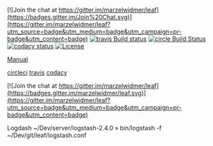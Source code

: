 
[codacy-image]: https://www.codacy.com/project/badge/fe2c9325e1f34ecfb8dbc79012e2c719
[codacy-url]: https://www.codacy.com/public/marzelwidmer/leaf
[travis-image]: https://img.shields.io/travis/marzelwidmer/leaf.svg?style=flat-square
[travis-url]: https://travis-ci.org/marzelwidmer/leaf
[license-image]: http://img.shields.io/:license-Apache2.0-blue.svg?style=flat-square
[license-url]: LICENSE
[circle-image]: https://circleci.com/gh/marzelwidmer/leaf.svg?style=shield&circle-token=:circle-token
[circle-url]: https://circleci.com/gh/marzelwidmer/leaf/tree/develop


[![Join the chat at https://gitter.im/marzelwidmer/leaf](https://badges.gitter.im/Join%20Chat.svg)](https://gitter.im/marzelwidmer/leaf?utm_source=badge&utm_medium=badge&utm_campaign=pr-badge&utm_content=badge)
[![travis Build status][travis-image]][travis-url]
[![circle Build Status][circle-image]][circle-url]
[![codacy status][codacy-image]][codacy-url]
[![License][license-image]][license-url]


[Manual](https://raw.githubusercontent.com/marzelwidmer/leaf/develop/src/docs/asciidoc/manual.adoc)

[circleci](https://circleci.com/gh/marzelwidmer)
[travis](https://travis-ci.org/marzelwidmer/leaf)
[codacy](https://www.codacy.com/app/marzelwidmer/leaf/dashboard)


[![Join the chat at https://gitter.im/marzelwidmer/leaf](https://badges.gitter.im/marzelwidmer/leaf.svg)](https://gitter.im/marzelwidmer/leaf?utm_source=badge&utm_medium=badge&utm_campaign=pr-badge&utm_content=badge)



Logdash
    ~/Dev/server/logstash-2.4.0 » bin/logstash -f ~/Dev/git/leaf/logstash.conf
      